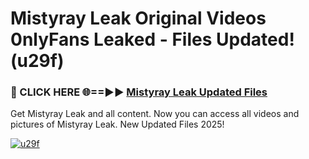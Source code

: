 # Mistyray Leak Original Videos 0nlyFans Leaked - Files Updated! (u29f)

<h3>🔴 CLICK HERE 🌐==►► <a href="https://tinyurl.com/ms9xzufz" rel="nofollow">Mistyray Leak Updated Files</a></h3>

Get Mistyray Leak and all content. Now you can access all videos and pictures of Mistyray Leak. New Updated Files 2025!

[![u29f](https://i.imgur.com/ppqm5kG.gif)](https://tinyurl.com/ms9xzufz)
